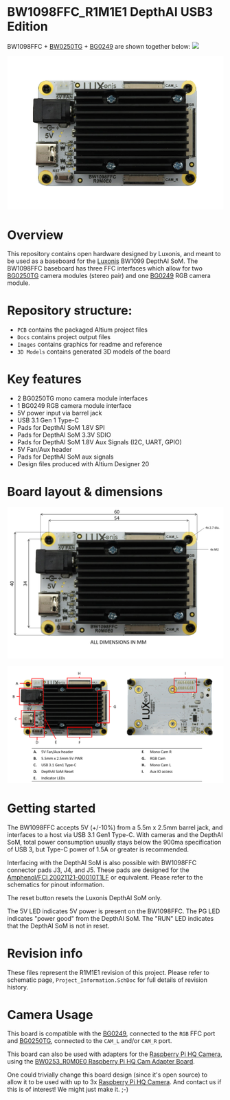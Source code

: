 # BW1098FFC_R1M1E1 DepthAI USB3 Edition

BW1098FFC + [BW0250TG](https://github.com/luxonis/depthai-hardware/tree/master/BG0250TG_DepthAI_Mono_Camera) + [BG0249](https://github.com/luxonis/depthai-hardware/tree/master/BG0249_DepthAI_RGB_Camera) are shown together below:
![](https://i.imgur.com/LXjLpzX.jpg)

![](Images/BW1098FFC_R0M0E0_front.png)

# Overview
This repository contains open hardware designed by Luxonis, and meant to be used as a baseboard for the [Luxonis](https://www.luxonis.com/depthai) BW1099 DepthAI SoM. The BW1098FFC baseboard has three FFC interfaces which allow for two [BG0250TG](https://github.com/luxonis/depthai-hardware/tree/master/BG0250TG_DepthAI_Mono_Camera) camera modules (stereo pair) and one [BG0249](https://github.com/luxonis/depthai-hardware/tree/master/BG0249_DepthAI_RGB_Camera) RGB camera module. 

# Repository structure:
* `PCB` contains the packaged Altium project files
* `Docs` contains project output files
* `Images` contains graphics for readme and reference
* `3D Models` contains generated 3D models of the board
# Key features
* 2 BG0250TG mono camera module interfaces
* 1 BG0249 RGB camera module interface
* 5V power input via barrel jack
* USB 3.1 Gen 1 Type-C
* Pads for DepthAI SoM 1.8V SPI
* Pads for DepthAI SoM 3.3V SDIO 
* Pads for DepthAI SoM 1.8V Aux Signals (I2C, UART, GPIO)
* 5V Fan/Aux header
* Pads for DepthAI SoM aux signals
* Design files produced with Altium Designer 20

# Board layout & dimensions

![](Images/BW1098FFC_R0M0E0_dims.png)

![](Images/BW1098FFC_R0M0E0_diag.png)

# Getting started  

The BW1098FFC accepts 5V (+/-10%) from a 5.5m x 2.5mm barrel jack, and interfaces to a host via USB 3.1 Gen1 Type-C. With cameras and the DepthAI SoM, total power consumption usually stays below the 900ma specification of USB 3, but Type-C power of 1.5A or greater is recommended. 

Interfacing with the DepthAI SoM is also possible with BW1098FFC connector pads J3, J4, and J5. These pads are designed for the [Amphenol/FCI 20021121-00010T1LF](https://octopart.com/20021121-00010t1lf-amphenol+icc+%2F+fci-93112650?r=sp) or equivalent. Please refer to the schematics for pinout information. 

The reset button resets the Luxonis DepthAI SoM only. 

The 5V LED indicates 5V power is present on the BW1098FFC. The PG LED indicates "power good" from the DepthAI SoM. The "RUN" LED indicates that the DepthAI SoM is not in reset.

# Revision info

These files represent the R1M1E1 revision of this project. Please refer to schematic page, `Project_Information.SchDoc` for full details of revision history.

# Camera Usage

This board is compatible with the [BG0249](https://github.com/luxonis/depthai-hardware/tree/master/BG0249_DepthAI_RGB_Camera), connected to the `RGB` FFC port and [BG0250TG](https://github.com/luxonis/depthai-hardware/tree/master/BG0250TG_DepthAI_Mono_Camera), connected to the `CAM_L` and/or `CAM_R` port.

This board can also be used with adapters for the [Raspberry Pi HQ Camera](https://www.raspberrypi.org/products/raspberry-pi-high-quality-camera/), using the [BW0253_R0M0E0 Raspberry Pi HQ Cam Adapter Board](https://github.com/luxonis/depthai-hardware/tree/master/BW0253_R0M0E0_RPIHQ_ADAPTER).

One could trivially change this board design (since it's open source) to allow it to be used with up to 3x [Raspberry Pi HQ Camera](https://www.raspberrypi.org/products/raspberry-pi-high-quality-camera/).  And contact us if this is of interest!  We might just make it.  ;-)
